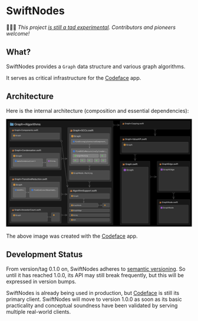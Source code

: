# SwiftNodes

👩🏻‍🚀 *This project [is still a tad experimental](#development-status). Contributors and pioneers welcome!*

## What?

SwiftNodes provides a `Graph` data structure and various graph algorithms.

It serves as critical infrastructure for the [Codeface](https://www.codeface.io) app.

## Architecture

Here is the internal architecture (composition and essential dependencies):

![](Documentation/architecture.png)

The above image was created with the [Codeface](https://www.codeface.io) app.

## Development Status

From version/tag 0.1.0 on, SwiftNodes adheres to [semantic versioning](https://semver.org). So until it has reached 1.0.0, its API may still break frequently, but this will be expressed in version bumps.

SwiftNodes is already being used in production, but [Codeface](https://codeface.io) is still its primary client. SwiftNodes will move to version 1.0.0 as soon as its basic practicality and conceptual soundness have been validated by serving multiple real-world clients.